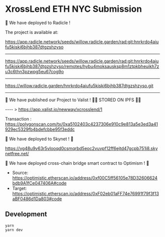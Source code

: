 # XrossLend ETH NYC Submission

🍃 We have deployed to Radicle !

The project is available at:

https://app.radicle.network/seeds/willow.radicle.garden/rad:git:hnrkrdo4aiufu5kiski6bjhb387dtgzshzyso

---

https://app.radicle.network/seeds/willow.radicle.garden/rad:git:hnrkrdo4aiufu5kiski6bjhb387dtgzshzyso/remotes/hybu4moksausksp8m1ztpkbheuikh7zu3c6thn3pzwpg5eu67cog9o

---

https://willow.radicle.garden/hnrkrdo4aiufu5kiski6bjhb387dtgzshzyso.git

---

🍃 We have published our Project to Valist ! 🍃🍃 STORED ON IPFS 🍃🍃

---- > https://app.valist.io/newway/xcrosslend/1

Transaction : https://polygonscan.com/tx/0xa5102403c4237306e910c9e813a5e3ed3a41929ec5329fb4bdefcbbe95f3eddc

🍃 We have deployed to Skynet ! 🍃

https://vg48u9v63r5vlooqd0csmqrbd5eoc2vuvpf12ff6ejtd47gcpb751i8.skynetfree.net/

🍃 We have deployed cross-chain bridge smart contract to Optimism ! 🍃

- Source: https://optimistic.etherscan.io/address/0xf00C5ff56105e78D32606624bdb9A1fCe047406A#code
- Target: https://optimistic.etherscan.io/address/0xF02eb01aFF74e76991f79f3f13aBF0486d1Da803#code

## Development

```
yarn
yarn dev
```
